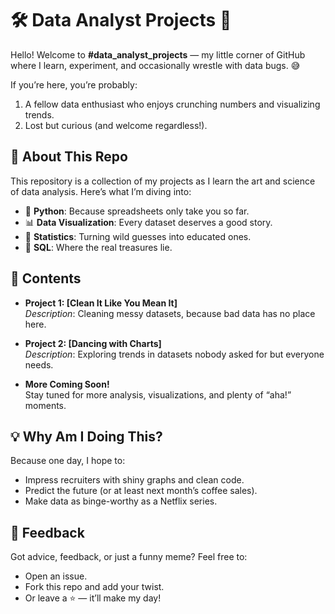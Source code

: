 # 🛠️ Data Analyst Projects 🚀  

Hello! Welcome to **#data_analyst_projects** — my little corner of GitHub where I learn, experiment, and occasionally wrestle with data bugs. 😅  

If you’re here, you’re probably:  
1. A fellow data enthusiast who enjoys crunching numbers and visualizing trends.  
2. Lost but curious (and welcome regardless!).  

## 🌟 About This Repo  

This repository is a collection of my projects as I learn the art and science of data analysis. Here’s what I’m diving into:  
- 🐍 **Python**: Because spreadsheets only take you so far.  
- 📊 **Data Visualization**: Every dataset deserves a good story.  
- 🔢 **Statistics**: Turning wild guesses into educated ones.  
- 📁 **SQL**: Where the real treasures lie.  

## 🧩 Contents  

- **Project 1: [Clean It Like You Mean It]**  
  _Description_: Cleaning messy datasets, because bad data has no place here.  

- **Project 2: [Dancing with Charts]**  
  _Description_: Exploring trends in datasets nobody asked for but everyone needs.  

- **More Coming Soon!**  
  Stay tuned for more analysis, visualizations, and plenty of “aha!” moments.  

## 💡 Why Am I Doing This?  

Because one day, I hope to:  
- Impress recruiters with shiny graphs and clean code.  
- Predict the future (or at least next month’s coffee sales).  
- Make data as binge-worthy as a Netflix series.  

## 🙌 Feedback  

Got advice, feedback, or just a funny meme? Feel free to:  
- Open an issue.  
- Fork this repo and add your twist.  
- Or leave a ⭐️ — it’ll make my day!  

